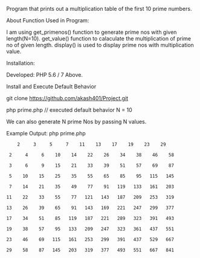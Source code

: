 Program that prints out a multiplication table of the first 10 prime numbers. 

About Function Used in Program:

I am using get_primenos() function to generate prime nos with given length(N=10).
get_value() function to calaculate the multiplication of prime no of given length.
display() is used to display prime nos with multiplication value.

Installation:

Developed: PHP 5.6 / 7 Above.

Install and Execute Default Behavior

git clone https://github.com/akash401/Project.git

php prime.php // executed default behavior N = 10

We can also generate N prime Nos  by passing N values.

Example Output: php prime.php


        2     3     5     7    11    13    17    19    23    29

     2     4     6    10    14    22    26    34    38    46    58

     3     6     9    15    21    33    39    51    57    69    87

     5    10    15    25    35    55    65    85    95   115   145

     7    14    21    35    49    77    91   119   133   161   203

    11    22    33    55    77   121   143   187   209   253   319

    13    26    39    65    91   143   169   221   247   299   377

    17    34    51    85   119   187   221   289   323   391   493

    19    38    57    95   133   209   247   323   361   437   551

    23    46    69   115   161   253   299   391   437   529   667

    29    58    87   145   203   319   377   493   551   667   841
